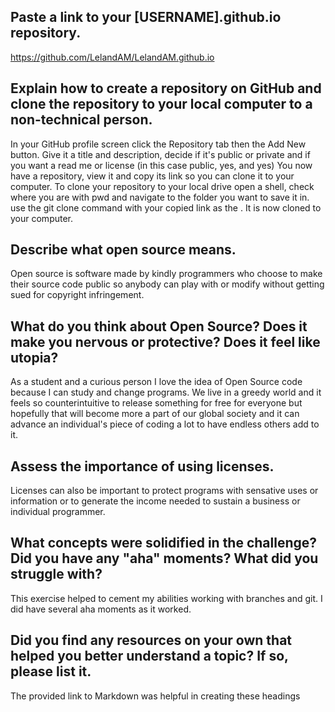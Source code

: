 ## Paste a link to your [USERNAME].github.io repository.
https://github.com/LelandAM/LelandAM.github.io

## Explain how to create a repository on GitHub and clone the repository to your local computer to a non-technical person.
In your GitHub profile screen click the Repository tab then the Add New button. Give it a title and description, decide if it's public or private and if you want a read me or license (in this case public, yes, and yes) You now have a repository, view it and copy its link so you can clone it to your computer.
To clone your repository to your local drive open a shell, check where you are with pwd and navigate to the folder you want to save it in. use the git clone <URL> command with your copied link as the <URL>. It is now cloned to your computer.

## Describe what open source means.
Open source is software made by kindly programmers who choose to make their source code public so anybody can play with or modify without getting sued for copyright infringement.

## What do you think about Open Source? Does it make you nervous or protective? Does it feel like utopia?
As a student and a curious person I love the idea of Open Source code because I can study and change programs. We live in a greedy world and it feels so counterintuitive to release something for free for everyone but hopefully that will become more a part of our global society and it can advance an individual's piece of coding a lot to have endless others add to it.

## Assess the importance of using licenses.
Licenses can also be important to protect programs with sensative uses or information or to generate the income needed to sustain a business or individual programmer.

## What concepts were solidified in the challenge? Did you have any "aha" moments? What did you struggle with?
This exercise helped to cement my abilities working with branches and git. I did have several aha moments as it worked.

## Did you find any resources on your own that helped you better understand a topic? If so, please list it.
The provided link to Markdown was helpful in creating these headings